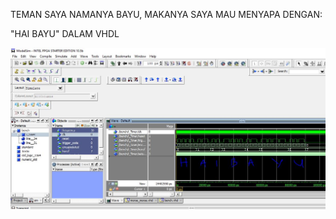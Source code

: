 TEMAN SAYA NAMANYA BAYU, MAKANYA SAYA MAU MENYAPA DENGAN:

"HAI BAYU" DALAM VHDL

<p align="center"><img src="https://github.com/GeraldoMartua/PraktikumPSD/blob/master/Modul%203/03_PSD_PG_01_Alfian%20Firmansyah_1706985874/Capture.JPG?raw=true"></p>
